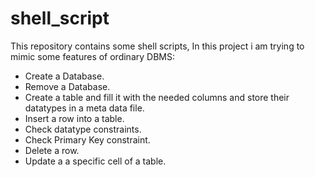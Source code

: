 # shell_script
This repository contains some shell scripts, In this project i am trying to mimic some features of ordinary DBMS:

- Create a Database.
- Remove a Database.
- Create a table and fill it with the needed columns and store their datatypes in a meta data file.
- Insert a row into a table.
- Check datatype constraints.
- Check Primary Key constraint.
- Delete a row.
- Update a a specific cell of a table.
